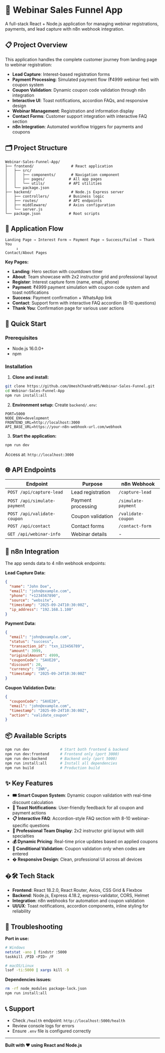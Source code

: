 # 🚀 Webinar Sales Funnel App

A full-stack React + Node.js application for managing webinar registrations, payments, and lead capture with n8n webhook integration.

## 📋 Project Overview

This application handles the complete customer journey from landing page to webinar registration:
- **Lead Capture**: Interest-based registration forms
- **Payment Processing**: Simulated payment flow (₹4999 webinar fee) with coupon system
- **Coupon Validation**: Dynamic coupon code validation through n8n integration
- **Interactive UI**: Toast notifications, accordion FAQs, and responsive design
- **Webinar Management**: Registration and information display
- **Contact Forms**: Customer support integration with interactive FAQ section
- **n8n Integration**: Automated workflow triggers for payments and coupons

## 🗂️ Project Structure

```
Webinar-Sales-Funnel-App/
├── frontend/                 # React application
│   ├── src/
│   │   ├── components/       # Navigation component
│   │   ├── pages/           # All app pages
│   │   └── utils/           # API utilities
│   └── package.json
├── backend/                  # Node.js Express server
│   ├── controllers/         # Business logic
│   ├── routes/              # API endpoints
│   ├── middleware/          # Axios configuration
│   └── server.js
└── package.json             # Root scripts
```

## 🔄 Application Flow

```
Landing Page → Interest Form → Payment Page → Success/Failed → Thank You
     ↓
Contact/About Pages
```

**Key Pages:**
- **Landing**: Hero section with countdown timer
- **About**: Team showcase with 2x2 instructor grid and professional layout
- **Register**: Interest capture form (name, email, phone)
- **Payment**: ₹4999 payment simulation with coupon code system and toast notifications
- **Success**: Payment confirmation + WhatsApp link
- **Contact**: Support form with interactive FAQ accordion (8-10 questions)
- **Thank You**: Confirmation page for various user actions

## 🚀 Quick Start

### Prerequisites
- Node.js 16.0.0+
- npm

### Installation

1. **Clone and install:**
```bash
git clone https://github.com/UmeshChandra05/Webinar-Sales-Funnel.git
cd Webinar-Sales-Funnel-App
npm run install:all
```

2. **Environment setup:**
Create `backend/.env`:
```env
PORT=5000
NODE_ENV=development
FRONTEND_URL=http://localhost:3000
API_BASE_URL=https://your-n8n-webhook-url.com/webhook
```

3. **Start the application:**
```bash
npm run dev
```

Access at: `http://localhost:3000`

## 🌐 API Endpoints

| Endpoint | Purpose | n8n Webhook |
|----------|---------|-------------|
| `POST /api/capture-lead` | Lead registration | `/capture-lead` |
| `POST /api/simulate-payment` | Payment processing | `/simulate-payment` |
| `POST /api/validate-coupon` | Coupon validation | `/validate-coupon` |
| `POST /api/contact` | Contact forms | `/contact-form` |
| `GET /api/webinar-info` | Webinar details | - |

## 🔧 n8n Integration

The app sends data to 4 n8n webhook endpoints:

**Lead Capture Data:**
```json
{
  "name": "John Doe",
  "email": "john@example.com",
  "phone": "+1234567890",
  "source": "website",
  "timestamp": "2025-09-24T10:30:00Z",
  "ip_address": "192.168.1.100"
}
```

**Payment Data:**
```json
{
  "email": "john@example.com",
  "status": "success",
  "transaction_id": "txn_123456789",
  "amount": 3999,
  "originalAmount": 4999,
  "couponCode": "SAVE20",
  "discount": 20,
  "currency": "INR",
  "timestamp": "2025-09-24T10:30:00Z"
}
```

**Coupon Validation Data:**
```json
{
  "couponCode": "SAVE20",
  "email": "john@example.com",
  "timestamp": "2025-09-24T10:30:00Z",
  "action": "validate_coupon"
}
```

## 📦 Available Scripts

```bash
npm run dev              # Start both frontend & backend
npm run dev:frontend     # Frontend only (port 3000)
npm run dev:backend      # Backend only (port 5000)
npm run install:all      # Install all dependencies
npm run build            # Production build
```

## ✨ Key Features

- **🎟️ Smart Coupon System**: Dynamic coupon validation with real-time discount calculation
- **🍞 Toast Notifications**: User-friendly feedback for all coupon and payment actions
- **📋 Interactive FAQ**: Accordion-style FAQ section with 8-10 webinar-specific questions
- **👥 Professional Team Display**: 2x2 instructor grid layout with skill specialties
- **💰 Dynamic Pricing**: Real-time price updates based on applied coupons
- **🔄 Conditional Validation**: Coupon validation only when codes are entered
- **� Responsive Design**: Clean, professional UI across all devices

## �🛠️ Tech Stack

- **Frontend**: React 18.2.0, React Router, Axios, CSS Grid & Flexbox
- **Backend**: Node.js, Express 4.18.2, express-validator, CORS, Helmet
- **Integration**: n8n webhooks for automation and coupon validation
- **UI/UX**: Toast notifications, accordion components, inline styling for reliability

## 🔧 Troubleshooting

**Port in use:**
```bash
# Windows
netstat -ano | findstr :5000
taskkill /PID <PID> /F

# macOS/Linux
lsof -ti:5000 | xargs kill -9
```

**Dependencies issues:**
```bash
rm -rf node_modules package-lock.json
npm run install:all
```

## 📞 Support

- Check `/health` endpoint: `http://localhost:5000/health`
- Review console logs for errors
- Ensure `.env` file is configured correctly

---

**Built with ❤️ using React and Node.js**
